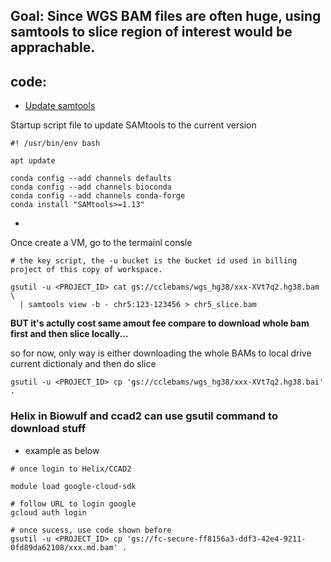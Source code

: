 ## Goal: Since WGS BAM files are often huge, using samtools to slice region of interest would be apprachable.

## code:
- [Update samtools](https://support.terra.bio/hc/en-us/articles/20830480758555-Using-GA4GH-DRS-URIs-and-SAMtools-for-interacting-with-genomic-data-files)

Startup script file to update SAMtools to the current version
```
#! /usr/bin/env bash

apt update

conda config --add channels defaults
conda config --add channels bioconda
conda config --add channels conda-forge
conda install "SAMtools>=1.13"

```

- 
Once create a VM, go to the termainl consle


```
# the key script, the -u bucket is the bucket id used in billing project of this copy of workspace.

gsutil -u <PROJECT_ID> cat gs://cclebams/wgs_hg38/xxx-XVt7q2.hg38.bam \
  | samtools view -b - chr5:123-123456 > chr5_slice.bam

```

**BUT it's actully cost same amout fee compare to download whole bam first and then slice locally...**

so for now, only way is either downloading the whole BAMs to local drive current dictionaly and then do slice

```
gsutil -u <PROJECT_ID> cp 'gs://cclebams/wgs_hg38/xxx-XVt7q2.hg38.bai' . 
```
### Helix in Biowulf and ccad2 can use gsutil command to download stuff

- example as below
  
```
# once login to Helix/CCAD2

module load google-cloud-sdk

# follow URL to login google
gcloud auth login

# once sucess, use code shown before
gsutil -u <PROJECT_ID> cp 'gs://fc-secure-ff8156a3-ddf3-42e4-9211-0fd89da62108/xxx.md.bam' .


```



